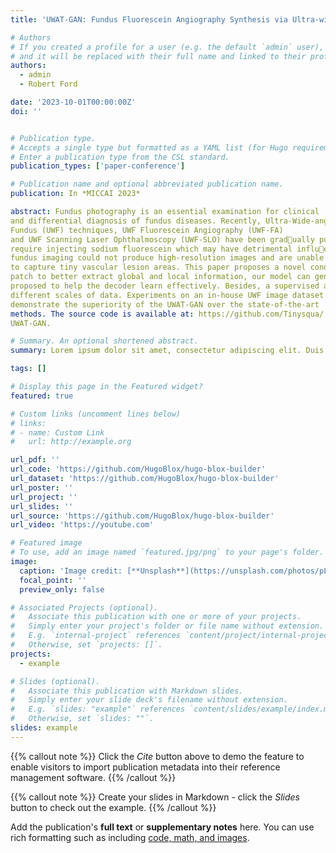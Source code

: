 ```yaml
---
title: 'UWAT-GAN: Fundus Fluorescein Angiography Synthesis via Ultra-wide-angle Transformation Multi-scale GAN'

# Authors
# If you created a profile for a user (e.g. the default `admin` user), write the username (folder name) here
# and it will be replaced with their full name and linked to their profile.
authors:
  - admin
  - Robert Ford

date: '2023-10-01T00:00:00Z'
doi: ''


# Publication type.
# Accepts a single type but formatted as a YAML list (for Hugo requirements).
# Enter a publication type from the CSL standard.
publication_types: ['paper-conference']

# Publication name and optional abbreviated publication name.
publication: In *MICCAI 2023*

abstract: Fundus photography is an essential examination for clinical
and differential diagnosis of fundus diseases. Recently, Ultra-Wide-angle
Fundus (UWF) techniques, UWF Fluorescein Angiography (UWF-FA)
and UWF Scanning Laser Ophthalmoscopy (UWF-SLO) have been gradually put into use. However, Fluorescein Angiography (FA) and UWF-FA
require injecting sodium fluorescein which may have detrimental influences. To avoid negative impacts, cross-modality medical image generation algorithms have been proposed. Nevertheless, current methods in
fundus imaging could not produce high-resolution images and are unable
to capture tiny vascular lesion areas. This paper proposes a novel conditional generative adversarial network (UWAT-GAN) to synthesize UWFFA from UWF-SLO. Using multi-scale generators and a fusion module
patch to better extract global and local information, our model can generate high-resolution images. Moreover, an attention transmit module is
proposed to help the decoder learn effectively. Besides, a supervised approach is used to train the network using multiple new weighted losses on
different scales of data. Experiments on an in-house UWF image dataset
demonstrate the superiority of the UWAT-GAN over the state-of-the-art
methods. The source code is available at: https://github.com/Tinysqua/
UWAT-GAN.

# Summary. An optional shortened abstract.
summary: Lorem ipsum dolor sit amet, consectetur adipiscing elit. Duis posuere tellus ac convallis placerat. Proin tincidunt magna sed ex sollicitudin condimentum.

tags: []

# Display this page in the Featured widget?
featured: true

# Custom links (uncomment lines below)
# links:
# - name: Custom Link
#   url: http://example.org

url_pdf: ''
url_code: 'https://github.com/HugoBlox/hugo-blox-builder'
url_dataset: 'https://github.com/HugoBlox/hugo-blox-builder'
url_poster: ''
url_project: ''
url_slides: ''
url_source: 'https://github.com/HugoBlox/hugo-blox-builder'
url_video: 'https://youtube.com'

# Featured image
# To use, add an image named `featured.jpg/png` to your page's folder.
image:
  caption: 'Image credit: [**Unsplash**](https://unsplash.com/photos/pLCdAaMFLTE)'
  focal_point: ''
  preview_only: false

# Associated Projects (optional).
#   Associate this publication with one or more of your projects.
#   Simply enter your project's folder or file name without extension.
#   E.g. `internal-project` references `content/project/internal-project/index.md`.
#   Otherwise, set `projects: []`.
projects:
  - example

# Slides (optional).
#   Associate this publication with Markdown slides.
#   Simply enter your slide deck's filename without extension.
#   E.g. `slides: "example"` references `content/slides/example/index.md`.
#   Otherwise, set `slides: ""`.
slides: example
---
```


{{% callout note %}}
Click the _Cite_ button above to demo the feature to enable visitors to import publication metadata into their reference management software.
{{% /callout %}}

{{% callout note %}}
Create your slides in Markdown - click the _Slides_ button to check out the example.
{{% /callout %}}

Add the publication's **full text** or **supplementary notes** here. You can use rich formatting such as including [code, math, and images](https://docs.hugoblox.com/content/writing-markdown-latex/).

